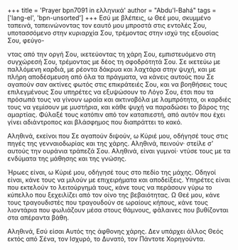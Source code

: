 +++
title = 'Prayer bpn7091 in ελληνικά'
author = "Abdu'l-Bahá"
tags = ['lang-el', 'bpn-unsorted']
+++
Εσύ µε βλέπεις, ω Θεέ µου, σκυµµένο ταπεινά, ταπεινώνοντας τον εαυτό µου µπροστά στις εντολές Σου, υποτασσόµενο στην κυριαρχία Σου, τρέµοντας στην ισχύ της εξουσίας Σου, φεύγο-

ντας από την οργή Σου, ικετεύοντας τη χάρη Σου, εµπιστευόµενο στη συγχώρεσή Σου, τρέµοντας µε δέος τη σφοδρότητά Σου. Σε ικετεύω µε παλλόµενη καρδιά, µε ρέοντα δάκρυα και λαχτάρα στην ψυχή, και µε πλήρη αποδέσµευση από όλα τα πράγµατα, να κάνεις αυτούς που Σε αγαπούν σαν ακτίνες φωτός στις επικράτειές Σου, και να βοηθήσεις τους επιλεγµένους Σου υπηρέτες να εξυψώσουν το Λόγο Σου, έτσι που τα πρόσωπά τους να γίνουν ωραία και ακτινοβόλα µε λαµπρότητα, οι καρδιές τους να γεµίσουν µε µυστήρια, και κάθε ψυχή να παραδώσει το βάρος της αµαρτίας. Φύλαξέ τους κατόπιν από τον καταπιεστή, από αυτόν που έχει γίνει αδιάντροπος και βλάσφηµος που διαπράττει το κακό.

Αληθινά, εκείνοι που Σε αγαπούν διψούν, ω Κύριέ µου, οδήγησέ τους στις πηγές της γενναιοδωρίας και της χάρης. Αληθινά, πεινούν· στείλε σ’ αυτούς την ουράνια τράπεζά Σου. Αληθινά, είναι γυµνοί· ντύσε τους µε τα ενδύµατα της µάθησης και της γνώσης.

Ήρωες είναι, ω Κύριέ µου, οδήγησέ τους στο πεδίο της µάχης. Οδηγοί είναι, κάνε τους να µιλούν µε επιχειρήµατα και αποδείξεις. Υπηρέτες είναι που εκτελούν το λειτούργηµά τους, κάνε τους να περάσουν γύρω το κύπελλο που ξεχειλίζει από τον οίνο της βεβαιότητας. Ω Θεέ µου, κάνε τους τραγουδιστές που τραγουδούν σε ωραίους κήπους, κάνε τους λιοντάρια που φωλιάζουν µέσα στους θάµνους, φάλαινες που βυθίζονται στα απέραντα βάθη.

Αληθινά, Εσύ είσαι Αυτός της άφθονης χάρης. ∆εν υπάρχει άλλος Θεός εκτός από Σένα, τον Ισχυρό, το ∆υνατό, τον Πάντοτε Χορηγούντα.
